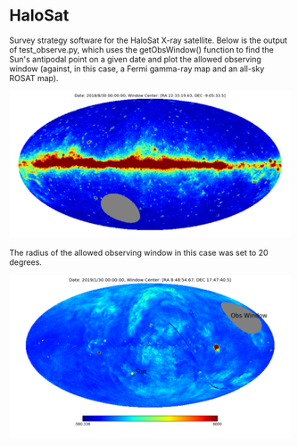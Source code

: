 # HaloSat
Survey strategy software for the HaloSat X-ray satellite. Below is the output of test_observe.py, which uses the getObsWindow() function to find the Sun's antipodal point on a given date and plot the allowed observing window (against, in this case, a Fermi gamma-ray map and an all-sky ROSAT map). 

![alt tag](https://github.com/sheabrown/HaloSat/blob/master/getObsWindow.png)

The radius of the allowed observing window in this case was set to 20 degrees. 

![alt tag](https://github.com/sheabrown/HaloSat/blob/master/rosat_map2.png)
